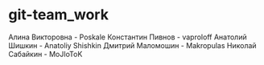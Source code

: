 # git-team_work
Алина Викторовна - Poskale
Константин Пивнов - vaproloff 
Анатолий Шишкин - Anatoliy Shishkin 
Дмитрий Маломошин - Makropulas
Николай Сабайкин - MoJIoToK
